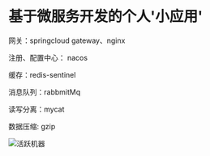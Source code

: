# 基于微服务开发的个人'小应用'


网关：springcloud gateway、nginx

注册、配置中心： nacos  

缓存：redis-sentinel

消息队列：rabbmitMq

读写分离：mycat

数据压缩: gzip



 ![活跃机器](https://bitcoinrobot.cn/api/direct/active)
